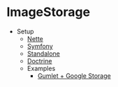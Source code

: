 # ImageStorage

- Setup
  - [Nette](nette.md)
  - [Symfony](symfony.md)
  - [Standalone](standalone.md)
  - [Doctrine](doctrine.md)
  - Examples
    - [Gumlet + Google Storage](examples/gumlet-googleStorage.md)

